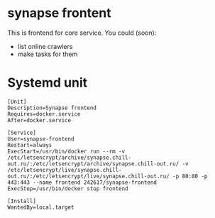 # synapse frontent

This is frontend for core service.
You could (soon):
* list online crawlers
* make tasks for them

# Systemd unit

```
[Unit]
Description=Synapse frontend
Requires=docker.service
After=docker.service

[Service]
User=synapse-frontend
Restart=always
ExecStart=/usr/bin/docker run --rm -v /etc/letsencrypt/archive/synapse.chill-out.ru/:/etc/letsencrypt/archive/synapse.chill-out.ru/ -v /etc/letsencrypt/live/synapse.chill-out.ru/:/etc/letsencrypt/live/synapse.chill-out.ru/ -p 80:80 -p 443:443 --name frontend 242617/synapse-frontend
ExecStop=/usr/bin/docker stop frontend

[Install]
WantedBy=local.target
```
